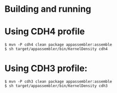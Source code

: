 # Building and running

# Using CDH4 profile

    $ mvn -P cdh4 clean package appassembler:assemble
    $ sh target/appassembler/bin/KernelDensity cdh4


# Using CDH3 profile:

    $ mvn -P cdh3 clean package appassembler:assemble
    $ sh target/appassembler/bin/KernelDensity cdh3
